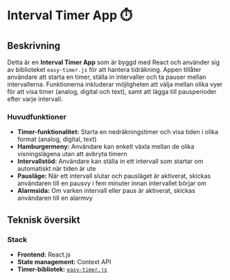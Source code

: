 # Interval Timer App ⏱️

## Beskrivning

Detta är en **Interval Timer App** som är byggd med React och använder sig av biblioteket `easy-timer.js` för att hantera tidräkning. Appen tillåter användare att starta en timer, ställa in intervaller och ta pauser mellan intervallerna. Funktionerna inkluderar möjligheten att välja mellan olika vyer för att visa timer (analog, digital och text), samt att lägga till pausperioder efter varje intervall.

### Huvudfunktioner

- **Timer-funktionalitet:** Starta en nedräkningstimer och visa tiden i olika format (analog, digital, text)
- **Hamburgermeny:** Användare kan enkelt växla mellan de olika visningslägena utan att avbryta timern
- **Intervallstöd:** Användare kan ställa in ett intervall som startar om automatiskt när tiden är ute
- **Pausläge:** När ett intervall slutar och pausläget är aktiverat, skickas användaren till en pausvy i fem minuter innan intervallet börjar om
- **Alarmsida:** Om varken intervall eller paus är aktiverat, skickas användaren till en alarmvy

## Teknisk översikt

### Stack

- **Frontend:** React.js
- **State management:** Context API
- **Timer-bibliotek:** [`easy-timer.js`](https://albert-gonzalez.github.io/easytimer.js/)
